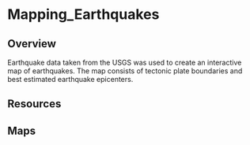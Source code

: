 # Mapping_Earthquakes

## Overview

Earthquake data taken from the USGS was used to create an interactive map of earthquakes. The map consists of tectonic plate boundaries and best estimated earthquake epicenters.

## Resources 

## Maps


